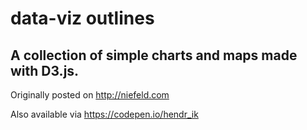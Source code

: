 <h1>data-viz outlines</h3>

<h2>A collection of simple charts and maps made with D3.js.</h2>

Originally posted on http://niefeld.com

Also available via https://codepen.io/hendr_ik
